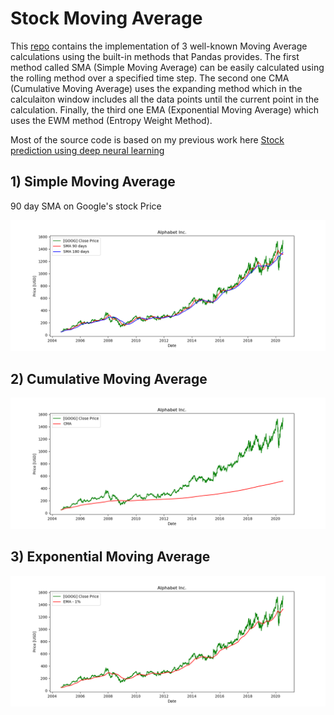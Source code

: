 # Stock Moving Average

This [repo](https://github.com/JordiCorbilla/stock-moving-average) contains the implementation of 3 well-known Moving Average calculations using the built-in methods that Pandas provides. The first method called SMA (Simple Moving Average) can be easily calculated using the rolling method over a specified time step. The second one CMA (Cumulative Moving Average) uses the expanding method which in the calculaiton window includes all the data points until the current point in the calculation. Finally, the third one EMA (Exponential Moving Average) which uses the EWM method (Entropy Weight Method).

Most of the source code is based on my previous work here [Stock prediction using deep neural learning](https://github.com/JordiCorbilla/stock-prediction-deep-neural-learning)

## 1) Simple Moving Average

90 day SMA on Google's stock Price

![](https://github.com/JordiCorbilla/stock-moving-average/raw/master/Alphabet%20Inc_price_SMA.png)

## 2) Cumulative Moving Average

![](https://github.com/JordiCorbilla/stock-moving-average/raw/master/Alphabet%20Inc_price_CMA.png)

## 3) Exponential Moving Average

![](https://github.com/JordiCorbilla/stock-moving-average/raw/master/Alphabet%20Inc_price_EMA.png)
